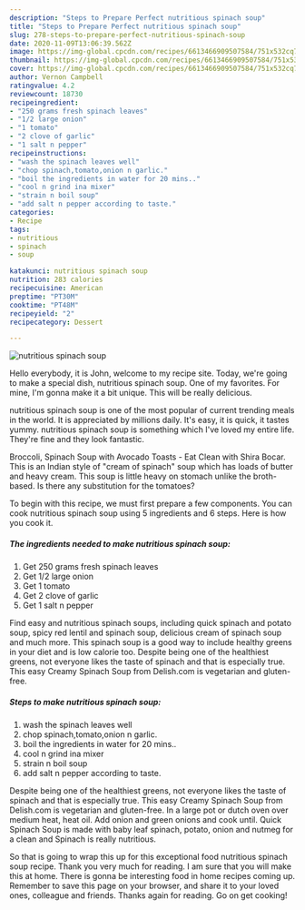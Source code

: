 ```yaml
---
description: "Steps to Prepare Perfect nutritious spinach soup"
title: "Steps to Prepare Perfect nutritious spinach soup"
slug: 278-steps-to-prepare-perfect-nutritious-spinach-soup
date: 2020-11-09T13:06:39.562Z
image: https://img-global.cpcdn.com/recipes/6613466909507584/751x532cq70/nutritious-spinach-soup-recipe-main-photo.jpg
thumbnail: https://img-global.cpcdn.com/recipes/6613466909507584/751x532cq70/nutritious-spinach-soup-recipe-main-photo.jpg
cover: https://img-global.cpcdn.com/recipes/6613466909507584/751x532cq70/nutritious-spinach-soup-recipe-main-photo.jpg
author: Vernon Campbell
ratingvalue: 4.2
reviewcount: 18730
recipeingredient:
- "250 grams fresh spinach leaves"
- "1/2 large onion"
- "1 tomato"
- "2 clove of garlic"
- "1 salt n pepper"
recipeinstructions:
- "wash the spinach leaves well"
- "chop spinach,tomato,onion n garlic."
- "boil the ingredients in water for 20 mins.."
- "cool n grind ina mixer"
- "strain n boil soup"
- "add salt n pepper according to taste."
categories:
- Recipe
tags:
- nutritious
- spinach
- soup

katakunci: nutritious spinach soup 
nutrition: 283 calories
recipecuisine: American
preptime: "PT30M"
cooktime: "PT48M"
recipeyield: "2"
recipecategory: Dessert

---
```



![nutritious spinach soup](https://img-global.cpcdn.com/recipes/6613466909507584/751x532cq70/nutritious-spinach-soup-recipe-main-photo.jpg)

Hello everybody, it is John, welcome to my recipe site. Today, we're going to make a special dish, nutritious spinach soup. One of my favorites. For mine, I'm gonna make it a bit unique. This will be really delicious.

nutritious spinach soup is one of the most popular of current trending meals in the world. It is appreciated by millions daily. It's easy, it is quick, it tastes yummy. nutritious spinach soup is something which I've loved my entire life. They're fine and they look fantastic.

Broccoli, Spinach Soup with Avocado Toasts - Eat Clean with Shira Bocar. This is an Indian style of &#34;cream of spinach&#34; soup which has loads of butter and heavy cream. This soup is little heavy on stomach unlike the broth-based. Is there any substitution for the tomatoes?


To begin with this recipe, we must first prepare a few components. You can cook nutritious spinach soup using 5 ingredients and 6 steps. Here is how you cook it.

<!--inarticleads1-->

##### The ingredients needed to make nutritious spinach soup:

1. Get 250 grams fresh spinach leaves
1. Get 1/2 large onion
1. Get 1 tomato
1. Get 2 clove of garlic
1. Get 1 salt n pepper


Find easy and nutritious spinach soups, including quick spinach and potato soup, spicy red lentil and spinach soup, delicious cream of spinach soup and much more. This spinach soup is a good way to include healthy greens in your diet and is low calorie too. Despite being one of the healthiest greens, not everyone likes the taste of spinach and that is especially true. This easy Creamy Spinach Soup from Delish.com is vegetarian and gluten-free. 

<!--inarticleads2-->

##### Steps to make nutritious spinach soup:

1. wash the spinach leaves well
1. chop spinach,tomato,onion n garlic.
1. boil the ingredients in water for 20 mins..
1. cool n grind ina mixer
1. strain n boil soup
1. add salt n pepper according to taste.


Despite being one of the healthiest greens, not everyone likes the taste of spinach and that is especially true. This easy Creamy Spinach Soup from Delish.com is vegetarian and gluten-free. In a large pot or dutch oven over medium heat, heat oil. Add onion and green onions and cook until. Quick Spinach Soup is made with baby leaf spinach, potato, onion and nutmeg for a clean and Spinach is really nutritious. 

So that is going to wrap this up for this exceptional food nutritious spinach soup recipe. Thank you very much for reading. I am sure that you will make this at home. There is gonna be interesting food in home recipes coming up. Remember to save this page on your browser, and share it to your loved ones, colleague and friends. Thanks again for reading. Go on get cooking!

